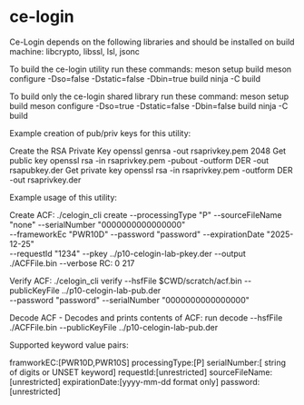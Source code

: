 # ce-login
Ce-Login depends on the following libraries and should be installed on build machine:
libcrypto, libssl, lsl, jsonc

To build the ce-login utility run these commands:
meson setup build
meson configure -Dso=false -Dstatic=false -Dbin=true build
ninja -C build

To build only the ce-login shared library run these command:
meson setup build
meson configure -Dso=true -Dstatic=false -Dbin=false build
ninja -C build


Example creation of pub/priv keys for this utility:

Create the RSA Private Key
openssl genrsa -out rsaprivkey.pem 2048
Get public key
openssl rsa -in rsaprivkey.pem -pubout -outform DER -out rsapubkey.der
Get private key
openssl rsa -in rsaprivkey.pem -outform DER -out rsaprivkey.der

Example usage of this utility:

Create ACF:
./celogin_cli create --processingType "P" --sourceFileName "none" --serialNumber "0000000000000000" \
                     --frameworkEc "PWR10D" --password "password" --expirationDate "2025-12-25" \
                     --requestId "1234" --pkey ../p10-celogin-lab-pkey.der --output ./ACFFile.bin --verbose
RC: 0
217

Verify ACF:
./celogin_cli verify --hsfFile $CWD/scratch/acf.bin --publicKeyFile ../p10-celogin-lab-pub.der \
                     --password "password" --serialNumber "0000000000000000"

Decode ACF - Decodes and prints contents of ACF:
run decode --hsfFile ./ACFFile.bin  --publicKeyFile ../p10-celogin-lab-pub.der

Supported keyword value pairs:

framworkEC:[PWR10D,PWR10S]
processingType:[P]
serialNumber:[ string of digits or UNSET keyword]
requestId:[unrestricted]
sourceFileName:[unrestricted]
expirationDate:[yyyy-mm-dd format only]
password:[unrestricted]
